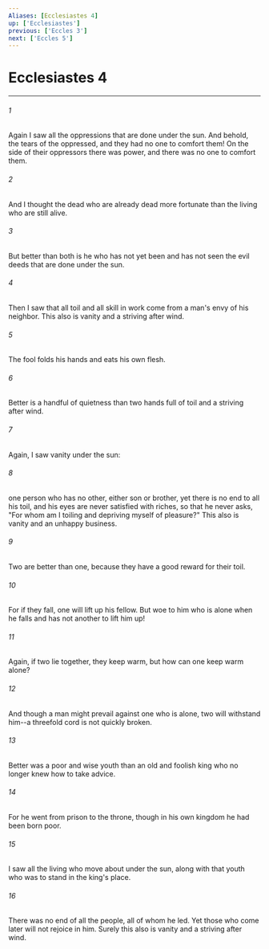 ```yaml
---
Aliases: [Ecclesiastes 4]
up: ['Ecclesiastes']
previous: ['Eccles 3']
next: ['Eccles 5']
---
```

# Ecclesiastes 4
***



###### 1 
Again I saw all the oppressions that are done under the sun. And behold, the tears of the oppressed, and they had no one to comfort them! On the side of their oppressors there was power, and there was no one to comfort them. 

###### 2 
And I thought the dead who are already dead more fortunate than the living who are still alive. 

###### 3 
But better than both is he who has not yet been and has not seen the evil deeds that are done under the sun. 

###### 4 
Then I saw that all toil and all skill in work come from a man's envy of his neighbor. This also is vanity and a striving after wind. 

###### 5 
The fool folds his hands and eats his own flesh. 

###### 6 
Better is a handful of quietness than two hands full of toil and a striving after wind. 

###### 7 
Again, I saw vanity under the sun: 

###### 8 
one person who has no other, either son or brother, yet there is no end to all his toil, and his eyes are never satisfied with riches, so that he never asks, "For whom am I toiling and depriving myself of pleasure?" This also is vanity and an unhappy business. 

###### 9 
Two are better than one, because they have a good reward for their toil. 

###### 10 
For if they fall, one will lift up his fellow. But woe to him who is alone when he falls and has not another to lift him up! 

###### 11 
Again, if two lie together, they keep warm, but how can one keep warm alone? 

###### 12 
And though a man might prevail against one who is alone, two will withstand him--a threefold cord is not quickly broken. 

###### 13 
Better was a poor and wise youth than an old and foolish king who no longer knew how to take advice. 

###### 14 
For he went from prison to the throne, though in his own kingdom he had been born poor. 

###### 15 
I saw all the living who move about under the sun, along with that youth who was to stand in the king's place. 

###### 16 
There was no end of all the people, all of whom he led. Yet those who come later will not rejoice in him. Surely this also is vanity and a striving after wind.
